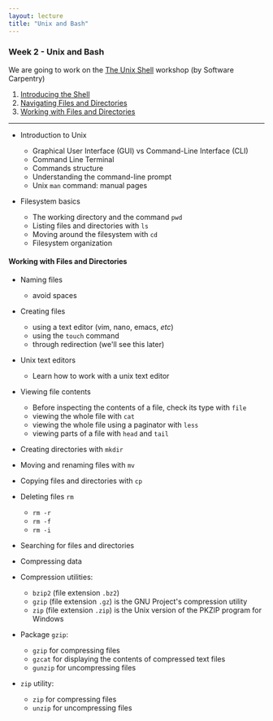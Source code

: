 ```yaml
---
layout: lecture
title: "Unix and Bash"
---
```


### Week 2 - Unix and Bash

We are going to work on the [The Unix Shell](http://swcarpentry.github.io/shell-novice/) workshop (by Software Carpentry)

1. [Introducing the Shell](http://swcarpentry.github.io/shell-novice/01-intro/)
2. [Navigating Files and Directories](http://swcarpentry.github.io/shell-novice/02-filedir/)
3. [Working with Files and Directories](http://swcarpentry.github.io/shell-novice/03-create/)

-----

- Introduction to Unix
	+ Graphical User Interface (GUI) vs Command-Line Interface (CLI)
	+ Command Line Terminal
	+ Commands structure
	+ Understanding the command-line prompt
	+ Unix `man` command: manual pages

- Filesystem basics
	+ The working directory and the command `pwd`
	+ Listing files and directories with `ls`
	+ Moving around the filesystem with `cd`
	+ Filesystem organization


#### Working with Files and Directories

- Naming files
	+ avoid spaces
- Creating files
	+ using a text editor (vim, nano, emacs, _etc_)
	+ using the `touch` command
	+ through redirection (we'll see this later)
- Unix text editors
	+ Learn how to work with a unix text editor
- Viewing file contents
	+ Before inspecting the contents of a file, check its type with `file`
	+ viewing the whole file with `cat`
	+ viewing the whole file using a paginator with `less`
	+ viewing parts of a file with `head` and `tail`
- Creating directories with `mkdir`
- Moving and renaming files with `mv`
- Copying files and directories with `cp`
- Deleting files `rm`
	+ `rm -r`
	+ `rm -f`
	+ `rm -i`
- Searching for files and directories

- Compressing data
- Compression utilities:
	+ `bzip2` (file extension `.bz2`)
	+ `gzip` (file extension `.gz`) is the GNU Project's compression utility
	+ `zip` (file extension `.zip`) is the Unix version of the PKZIP program for Windows
- Package `gzip`:
	+ `gzip` for compressing files
	+ `gzcat` for displaying the contents of compressed text files
	+ `gunzip` for uncompressing files
- `zip` utility:
	+ `zip` for compressing files
	+ `unzip` for uncompressing files

